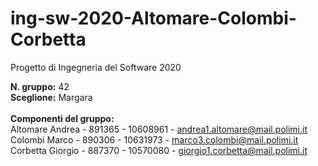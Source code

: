 # ing-sw-2020-Altomare-Colombi-Corbetta
Progetto di Ingegneria del Software 2020

<b>N. gruppo:</b> 42
<br>
<b>Sceglione:</b> Margara
<br>
<br>
<b>Componenti del gruppo:</b>
<br>
Altomare Andrea - 891365 - 10608961 - andrea1.altomare@mail.polimi.it
<br>
Colombi Marco - 890306 - 10631973 - marco3.colombi@mail.polimi.it
<br>
Corbetta Giorgio - 887370 - 10570080 - giorgio1.corbetta@mail.polimi.it
